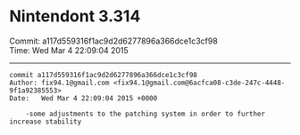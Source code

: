 # Nintendont 3.314
Commit: a117d559316f1ac9d2d6277896a366dce1c3cf98  
Time: Wed Mar 4 22:09:04 2015   

-----

```
commit a117d559316f1ac9d2d6277896a366dce1c3cf98
Author: fix94.1@gmail.com <fix94.1@gmail.com@6acfca08-c3de-247c-4448-9f1a92385553>
Date:   Wed Mar 4 22:09:04 2015 +0000

    -some adjustments to the patching system in order to further increase stability
```
